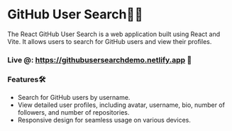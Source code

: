 # GitHub User Search🕵🏻
The React GitHub User Search is a web application built using React and Vite. It allows users to search for GitHub users and view their profiles.

### Live @: https://githubusersearchdemo.netlify.app 🔗

### Features🛠️
* Search for GitHub users by username.
* View detailed user profiles, including avatar, username, bio, number of followers, and number of repositories.
* Responsive design for seamless usage on various devices.
